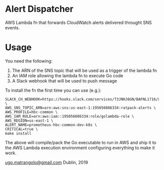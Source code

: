 # Alert Dispatcher

AWS Lambda fn that forwards CloudWatch alerts delivered throught SNS
events.

# Usage

You need the following:

1. The ARN of the SNS topic that will be used as a trigger of the
   lambda fn
2. An IAM role allowing the lambda fn to execute Go code
3. A Slack webhook that will be used to push message

To install the fn the first time you can use (e.g.):

```
SLACK_CH_WEBHOOK=https://hooks.slack.com/services/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 \
AWS_SNS_TOPIC_ARN=arn:aws:sns:us-east-1:195056086334:ratpack-alerts \
AWS_PROFILE=hbc-common \
AWS_IAM_ROLE=arn:aws:iam::195056086334:role/golambda-role \
AWS_REGION=us-east-1 \
ALERT_NAME=prometheus-hbc-common-dev-k8s \
CRITICAL=true \
make install
```

The above will compile/pack the Go executable to run in AWS and ship
it to the AWS Lambda execution environment configuring everything to
make it work.

ugo.matrangolo@gmail.com
Dublin, 2019
